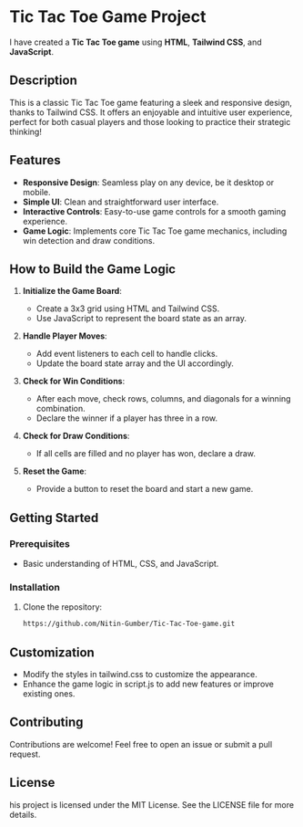 # Tic Tac Toe Game Project

I have created a **Tic Tac Toe game** using **HTML**, **Tailwind CSS**, and **JavaScript**.

## Description

This is a classic Tic Tac Toe game featuring a sleek and responsive design, thanks to Tailwind CSS. It offers an enjoyable and intuitive user experience, perfect for both casual players and those looking to practice their strategic thinking!

## Features

- **Responsive Design**: Seamless play on any device, be it desktop or mobile.
- **Simple UI**: Clean and straightforward user interface.
- **Interactive Controls**: Easy-to-use game controls for a smooth gaming experience.
- **Game Logic**: Implements core Tic Tac Toe game mechanics, including win detection and draw conditions.

## How to Build the Game Logic

1. **Initialize the Game Board**:
   - Create a 3x3 grid using HTML and Tailwind CSS.
   - Use JavaScript to represent the board state as an array.

2. **Handle Player Moves**:
   - Add event listeners to each cell to handle clicks.
   - Update the board state array and the UI accordingly.

3. **Check for Win Conditions**:
   - After each move, check rows, columns, and diagonals for a winning combination.
   - Declare the winner if a player has three in a row.

4. **Check for Draw Conditions**:
   - If all cells are filled and no player has won, declare a draw.

5. **Reset the Game**:
   - Provide a button to reset the board and start a new game.

## Getting Started

### Prerequisites

- Basic understanding of HTML, CSS, and JavaScript.

### Installation

1. Clone the repository:
   ```bash
   https://github.com/Nitin-Gumber/Tic-Tac-Toe-game.git

## Customization

- Modify the styles in tailwind.css to customize the appearance.
- Enhance the game logic in script.js to add new features or improve existing ones.

## Contributing

Contributions are welcome! Feel free to open an issue or submit a pull request.

## License

his project is licensed under the MIT License. See the LICENSE file for more details.
